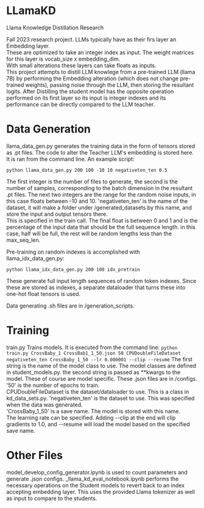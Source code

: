 # LLamaKD
Llama Knowledge Distillation Research

Fall 2023 research project. 
LLMs typically have as their firs layer an Embedding layer.  
These are optimized to take an integer index as input. 
The weight matrices for this layer is vocab_size x embedding_dim.  
With small alterations these layers can take floats as inputs.  
This project attempts to distill LLM knowlege from a pre-trained LLM (llama 7B) by performing the Embedding alteration (which does not change pre-trained weights), passing noise through the LLM, then storing the resultant logits.  After Distilling the student model has the opposite operation performed on its first layer so its input is integer indexes and its performance can be directly compared to the LLM teacher.  
# Data Generation

llama_data_gen.py generates the training data in the form of tensors stored as .pt files.  The code to alter the Teacher LLM's embedding is stored here. 
It is ran from the command line.  An example script:

```python llama_data_gen.py 200 100 -10 10 negativeten_ten 0.5```

The first integer is the number of files to generate, the second is the number of samples, corresponding to the batch dimension in the resultant .pt files.
The next two integers are the range for the random noise inputs, in this case floats between -10 and 10. 
'negativeten_ten' is the name of the dataset, it will make a folder under /generated_datasets by this name, and store the input and output tensors there.  
This is specified in the train call.  The final float is between 0 and 1 and is the percentage of the input data that should be the full sequence length.  in this case, half will be full, the rest will be random lengths less than the max_seq_len. 

Pre-training on random indexes is accomplished with llama_idx_data_gen.py:

```python llama_idx_data_gen.py 200 100 idx_pretrain```

These generate full input length sequences of random token indexes.  Since these are stored as indexes, a separate dataloader that turns these into one-hot float tensors is used.    

Data generating .sh files are in /generation_scripts.
# Training
train.py Trains models.  It is executed from the command line:
```python train.py CrossBaby_1 CrossBab1_1_50.json 50 CPUDoubleFileDataset negativeten_ten CrossBaby_1_50 --lr 0.000001 --clip --resume```
The first string is the name of the model class to use.  The model classes are defined in student_models.py.
the second string is passed as **kwargs to the model.  These of course are model specific.  These .json files are in /configs.
'50' is the number of epochs to train.  
CPUDoubleFileDataset is the dataset/dataloader to use.  This is a class in kd_data_sets.py.
'negativeten_ten' is the dataset to use.  This was specified when the data was generated.  
'CrossBaby_1_50' is a save name.  The model is stored with this name.  
The learning rate can be specified.  Adding --clip at the end will clip gradients to 1.0, and --resume will load the model based on the specified save name.  

# Other Files

model_develop_config_generator.ipynb is used to count parameters and generate .json configs. 
_llama_kd_eval_notebook.ipynb performs the necessary operations on the Student models to revert back to an index accepting embedding layer.  This uses the provided Llama tokenizer as well as input to compare to the students.  


